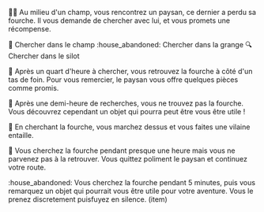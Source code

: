👨‍🌾 Au milieu d'un champ, vous rencontrez un paysan, ce dernier a perdu sa fourche. Il vous demande de chercher avec lui, et vous promets une récompense.

:mag_right: Chercher dans le champ
:house_abandoned: Chercher dans la grange 
:mag: Chercher dans le silot



:mag_right: Après un quart d'heure à chercher, vous retrouvez la fourche à côté d'un tas de foin. Pour vous remercier, le paysan vous offre quelques pièces comme promis.

:mag_right: Après une demi-heure de recherches, vous ne trouvez pas la fourche. Vous découvrez cependant un objet qui pourra peut être vous être utile !

:mag_right: En cherchant la fourche, vous marchez dessus et vous faites une vilaine entaille. 

:mag_right: Vous cherchez la fourche pendant presque une heure mais vous ne parvenez pas à la retrouver. Vous quittez poliment le paysan et continuez votre route.

:house_abandoned: Vous cherchez la fourche pendant 5 minutes, puis vous remarquez un objet qui pourrait vous être utile pour votre aventure. Vous le prenez discretement puisfuyez en silence. (item)

